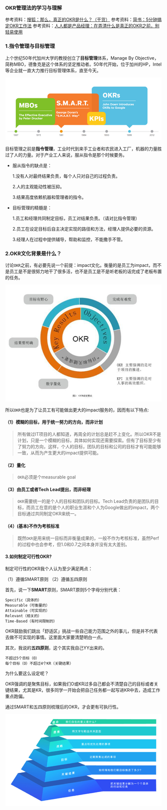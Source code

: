 ### OKR管理法的学习与理解

参考资料：[搜狐：那么，真正的OKR是什么？（干货）](http://www.sohu.com/a/244098127_263537)
参考资料：[简书：5分钟搞定OKR工作法](https://www.jianshu.com/p/09c6d7d89175)
参考资料：[人人都是产品经理：在弄清什么是真正的OKR之前，别轻易使用](http://www.woshipm.com/zhichang/765124.html)


### 1.指令管理与目标管理

上个世纪50年代加州大学的教授创立了**目标管理**体系，Manage By Objective，简称MBO，德鲁克是这个体系的坚定推动者。50年代开始，位于加州的HP，Intel等企业就一直大力推行目标管理体系，直至今天。

![](/assets/others004_02.jpg)

目标管理之前是**指令管理**，工业时代到来手工业者和农民进入工厂，机器的力量胜过了人的力量。对于产业工人来说，服从指令是那个时候要务。

* 服从指令的缺点是：

  1.没有人对最终结果负责，每个人只对自己的过程负责。

  2.人的主观能动性被压抑。

  3.结果高度依赖机器和管理者的指令。

* 目标管理的精髓是：

  1.员工和经理共同制定目标，员工对结果负责。（请对比指令管理）

  2.员工在设定目标后自主决定实现的路径和方法，经理人提供必要的资源。

  3.经理人在过程中提供辅导，帮助和监控，不能撒手不管。
  
### 2.OKR文化背景是什么？

讨论`OKR`之前，有必要先说一个前提：impact文化。衡量的是员工为impact，而不是员工是不是很努力地干了很多活，也不是员工是不是听老板的话完成了老板布置的任务。

![](/assets/others004_01.jpeg)

所以`OKR`也是为了让员工有可能做出更大的impact服务的，因而有以下特点:

#### （1）模糊的目标，用于统一努力的方向，而非计划
>所有做过IT项目的人都知道，再周全的计划总是赶不上变化。所以OKR不是计划，只是一个模糊的目标，具体如何实现还需要探索。但有了目标至少有了努力的方向，这样，个人的目标，团队的目标和公司的目标才有可能能够一致，从而为产生更大的impact提供可能。

#### （2）量化
>`OKR`必须是个measurable goal

#### （3）由员工或者Tech Lead提出，而非经理
>`OKR`需要统一的是个人的目标和团队的目标。Tech Lead负责的是团队的目标，而员工在意的是个人的职业生涯和个人为Google做出的impact，两个目标通过共同制定OKR来统一。

#### （4）(基本)不作为考核标准
>既然`OKR`是用来统一目标而非衡量成果的，一般不作为考核标准，虽然Perf的过程中也会参考，但1.0和0.7之间本身并没有太大差别。


#### 3.如何制定可行性OKR?

制定可行性的OKR我个人认为至少满足两点：

（1）遵循SMART原则
（2）遵循五四原则

首先，说一下**SMART**原则，SMART原则5个字母分别代表：
```
Specific（具体的）
Measurable（可衡量的）
Attainable（可实现的）
Relevant（相关的）
Time-Based（有时间限制的）
```
OKR鼓励我们跳出「舒适区」挑战一些自己能力范围之外的事儿，但是并不代表去做不可实现的事情。这里面大家要清楚明白一点。

其次，我说的**五四原则**，这个其实我自己YY出来的。

```
不超过5个目标（O）
每个目标（O）不超过4个KR（关键结果）
```

为什么要这么设定呢？

OKR强调的是聚焦目标，如果我们O或KR过多自己都会不清楚自己的目标或者关键结果，尤其是KR，很多同学一开始会把自己任务都一起写进KR中去，造成工作重点跑偏。

通过SMART和五四原则梳理后的OKR，才会更有可执行性。

![](/assets/others_03.jpg)
